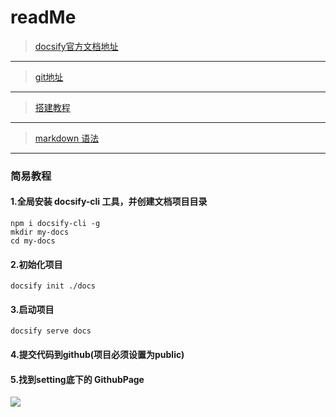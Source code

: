 # readMe

>[docsify官方文档地址](https://docsify.js.org/#/zh-cn/)
 ---
>[git地址](https://lovelyqun.github.io/my-poetry/)
 ---
>[搭建教程](https://juejin.cn/post/6937452670202413087)
  ---
>[markdown 语法](https://www.markdown.xyz/basic-syntax/)
  ---
  
### 简易教程

#### 1.全局安装 docsify-cli 工具，并创建文档项目目录

    npm i docsify-cli -g
    mkdir my-docs
    cd my-docs  

#### 2.初始化项目

    docsify init ./docs

#### 3.启动项目

    docsify serve docs

#### 4.提交代码到github(项目必须设置为public)

#### 5.找到setting底下的 GithubPage

<image src='./img/构建教程.jpg'></image>
